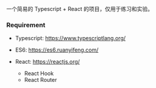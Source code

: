 一个简易的 Typescript + React 的项目，仅用于练习和实验。

### Requirement

* Typescript: https://www.typescriptlang.org/

* ES6: https://es6.ruanyifeng.com/

* React: https://reactjs.org/

  - React Hook
  - React Router
